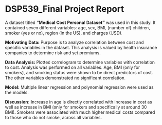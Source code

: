 # DSP539_Final Project Report

A dataset titled **“Medical Cost Personal Dataset”** was used in this study. It contained seven different variables: age, sex, BMI, (number of) children, smoker (yes or no), region (in the US), and charges (USD).  

**Motivating Data:** Purpose is to analyze correlation between cost and specific variables in the dataset. This analysis is valued by health insurance companies to determine risk and set premiums. 

**Data Analysis:**  Plotted correlogram to determine variables with correlation to cost. Analysis was performed on all variables. Age, BMI (only for smokers), and smoking status were shown to be direct predictors of cost. The other variables demonstrated no significant correlation.

**Model:** Multiple linear regression and polynomial regression were used as the models.  

**Discussion:** Increase in age is directly correlated with increase in cost as well as increase in BMI (only for smokers and specifically at around 30 BMI). Smokers were associated with much higher medical costs compared to those who do not smoke, across all variables.